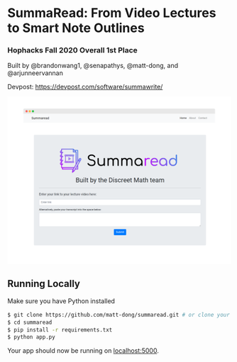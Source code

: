 # SummaRead: From Video Lectures to Smart Note Outlines
### Hophacks Fall 2020 Overall 1st Place

Built by @brandonwang1, @senapathys, @matt-dong, and @arjunneervannan

Devpost: https://devpost.com/software/summawrite/

![alt text](flask_screenshot.png)

## Running Locally

Make sure you have Python installed

```sh
$ git clone https://github.com/matt-dong/summaread.git # or clone your own fork
$ cd summaread
$ pip install -r requirements.txt
$ python app.py
```

Your app should now be running on [localhost:5000](http://localhost:5000/).
